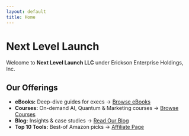 ```yaml
---
layout: default
title: Home
---
```


# Next Level Launch

Welcome to **Next Level Launch LLC** under Erickson Enterprise Holdings, Inc.

## Our Offerings

- **eBooks:** Deep-dive guides for execs → [Browse eBooks](/ebooks)  
- **Courses:** On-demand AI, Quantum & Marketing courses → [Browse Courses](/courses)  
- **Blog:** Insights & case studies → [Read Our Blog](/blog)  
- **Top 10 Tools:** Best-of Amazon picks → [Affiliate Page](/affiliate)
